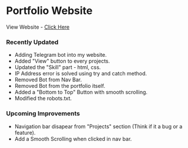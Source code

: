 # Portfolio Website

View Website - [Click Here](https://aashifm.netlify.app)

### Recently Updated
- Adding Telegram bot into my website.
- Added "View" button to every projects.
- Updated the "Skill" part - html, css.
- IP Address error is solved using try and catch method.
- Removed Bot from Nav Bar.
- Removed Bot from the portfolio itself.
- Added a "Bottom to Top" Button with smooth scrolling.
- Modified the robots.txt.
  
### Upcoming Improvements
- Navigation bar disapear from "Projects" section (Think if it a bug or a feature).
- Add a Smooth Scrolling when clicked in nav bar.
